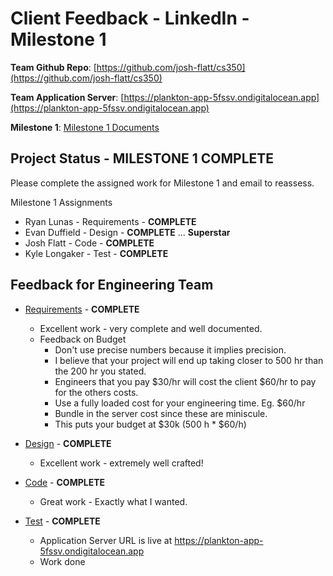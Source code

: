 # Client Feedback - LinkedIn - Milestone 1

**Team Github Repo**:  [https://github.com/josh-flatt/cs350](https://github.com/josh-flatt/cs350)

**Team Application Server**:  [https://plankton-app-5fssv.ondigitalocean.app](https://plankton-app-5fssv.ondigitalocean.app)

**Milestone 1**: [Milestone 1 Documents](https://github.com/josh-flatt/cs350/tree/main/Documents/Milestone-1)


## Project Status - <b class="green p-2">MILESTONE 1 COMPLETE</b>

Please complete the assigned work for Milestone 1 and email to reassess.

Milestone 1 Assignments

- Ryan Lunas    - Requirements  - **COMPLETE**
- Evan Duffield - Design        - **COMPLETE**  ...  <b class="green p-2">Superstar</b>
- Josh Flatt    - Code          - **COMPLETE**
- Kyle Longaker - Test          - **COMPLETE**

## Feedback for Engineering Team

* [Requirements](https://github.com/josh-flatt/cs350/tree/main/Documents/Milestone-1/Requirements) - **COMPLETE**
    * Excellent work - very complete and well documented.
    * Feedback on Budget
        * Don't use precise numbers because it implies precision.
        * I believe that your project will end up taking closer to 500 hr than the 200 hr you stated.
        * Engineers that you pay $30/hr will cost the client $60/hr to pay for the others costs.
        * Use a fully loaded cost for your engineering time. Eg. $60/hr
        * Bundle in the server cost since these are miniscule.
        * This puts your budget at $30k (500 h * $60/h)

* [Design](https://github.com/josh-flatt/cs350/tree/main/Documents/Milestone-1/Design) - **COMPLETE**
    * Excellent work - extremely well crafted!

* [Code](https://github.com/josh-flatt/cs350/tree/main/Documents/Milestone-1/Code) - **COMPLETE**
    * Great work - Exactly what I wanted.

* [Test](https://github.com/josh-flatt/cs350/tree/main/Documents/Milestone-1/Test) - **COMPLETE**
    * Application Server URL is live at https://plankton-app-5fssv.ondigitalocean.app
    * Work done

